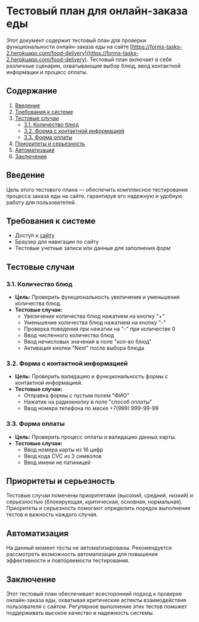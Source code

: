 # Тестовый план для онлайн-заказа еды

Этот документ содержит тестовый план для проверки функциональности онлайн-заказа еды на сайте [https://forms-tasks-2.herokuapp.com/food-delivery](https://forms-tasks-2.herokuapp.com/food-delivery). Тестовый план включает в себя различные сценарии, охватывающие выбор блюд, ввод контактной информации и процесс оплаты.

## Содержание

1. [Введение](#введение)
2. [Требования к системе](#требования-к-системе)
3. [Тестовые случаи](#тестовые-случаи)
   - [3.1. Количество блюд](#31-количество-блюд)
   - [3.2. Форма с контактной информацией](#32-форма-с-контактной-информацией)
   - [3.3. Форма оплаты](#33-форма-оплаты)
4. [Приоритеты и серьезность](#приоритеты-и-серьезность)
5. [Автоматизация](#автоматизация)
6. [Заключение](#заключение)

## Введение

Цель этого тестового плана — обеспечить комплексное тестирование процесса заказа еды на сайте, гарантируя его надежную и удобную работу для пользователей.

## Требования к системе

- Доступ к [сайту](https://forms-tasks-2.herokuapp.com/food-delivery)
- Браузер для навигации по сайту
- Тестовые учетные записи или данные для заполнения форм

## Тестовые случаи

### 3.1. Количество блюд

- **Цель:** Проверить функциональность увеличения и уменьшения количества блюд.
- **Тестовые случаи:**
  - Увеличение количества блюд нажатием на кнопку "+"
  - Уменьшение количества блюд нажатием на кнопку "-"
  - Проверка поведения при нажатии на "-" при количестве 0
  - Ввод численного количества блюд
  - Ввод нечисловых значений в поле "кол-во блюд"
  - Активация кнопки "Next" после выбора блюда

### 3.2. Форма с контактной информацией

- **Цель:** Проверить валидацию и функциональность формы с контактной информацией.
- **Тестовые случаи:**
  - Отправка формы с пустым полем "ФИО"
  - Нажатие на радиокнопку в поле "способ оплаты"
  - Ввод номера телефона по маске +7(999) 999-99-99

### 3.3. Форма оплаты

- **Цель:** Проверить процесс оплаты и валидацию данных карты.
- **Тестовые случаи:**
  - Ввод номера карты из 16 цифр
  - Ввод кода CVC из 3 символов
  - Ввод имени не латиницей

## Приоритеты и серьезность

Тестовые случаи помечены приоритетами (высокий, средний, низкий) и серьезностью (блокирующая, критическая, основная, нормальная). Приоритеты и серьезность помогают определить порядок выполнения тестов и важность каждого случая.

## Автоматизация

На данный момент тесты не автоматизированы. Рекомендуется рассмотреть возможность автоматизации для повышения эффективности и повторяемости тестирования.

## Заключение

Этот тестовый план обеспечивает всесторонний подход к проверке онлайн-заказа еды, охватывая критические аспекты взаимодействия пользователя с сайтом. Регулярное выполнение этих тестов поможет поддерживать высокое качество и надежность системы.
